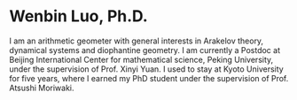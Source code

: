 # Wenbin Luo, Ph.D.

I am an arithmetic geometer with general interests in Arakelov theory, dynamical systems and diophantine geometry.
I am currently a Postdoc at Beijing International Center for mathematical science, Peking University, under the supervision of Prof. Xinyi Yuan.
I used to stay at Kyoto University for five years, where I earned my PhD student under the supervision of Prof. Atsushi Moriwaki. 



